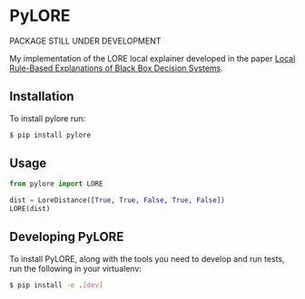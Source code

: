 # PyLORE

PACKAGE STILL UNDER DEVELOPMENT

My implementation of the LORE local explainer developed in the paper [Local Rule-Based Explanations of Black Box Decision Systems](https://arxiv.org/pdf/1805.10820).

## Installation

To install pylore run:

```bash
$ pip install pylore
```

## Usage

```python
from pylore import LORE

dist = LoreDistance([True, True, False, True, False])
LORE(dist)
```

## Developing PyLORE

To install PyLORE, along with the tools you need to develop and run tests, run the following in your virtualenv:

```bash
$ pip install -e .[dev]
```
